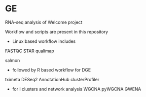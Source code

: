 # GE
RNA-seq analysis of Welcome project

Workflow and scripts are present in this repository

- Linux based workflow includes 

FASTQC
STAR
qualimap

salmon

- followed by R based workflow for DGE

tximeta
DESeq2
AnnotationHub
clusterProfiler

- for I clusters and network analysis
WGCNA
pyWGCNA
GWENA
